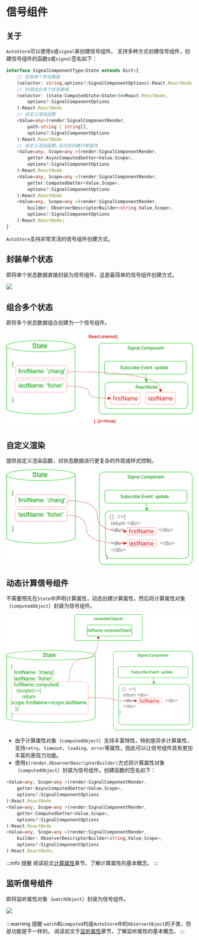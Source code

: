 # 信号组件

## 关于

`AutoStore`可以使用`$`或`signal`来创建信号组件。
支持多种方式创建信号组件，创建信号组件的函数`$`或`signal`签名如下：

```ts
interface SignalComponentType<State extends Dict>{
    // 封装单个状态数据
    (selector: string,options?:SignalComponentOptions):React.ReactNode
    // 封装组合多个状态数据
    (selector: (state:ComputedState<State>)=>React.ReactNode,
        options?:SignalComponentOptions
    ):React.ReactNode
    // 自定义渲染函数
    <Value=any>(render:SignalComponentRender,
        path:string | string[],
        options?:SignalComponentOptions
    ):React.ReactNode
    // 自定义渲染函数,且动态创建计算属性
    <Value=any, Scope=any >(render:SignalComponentRender,
        getter:AsyncComputedGetter<Value,Scope>,
        options?:SignalComponentOptions
    ):React.ReactNode
    <Value=any, Scope=any >(render:SignalComponentRender,
        getter:ComputedGetter<Value,Scope>,
        options?:SignalComponentOptions
    ):React.ReactNode
    <Value=any, Scope=any >(render:SignalComponentRender,
        builder: ObserverDescriptorBuilder<string,Value,Scope>,
        options?:SignalComponentOptions
    ):React.ReactNode;
}
```

`AutoStore`支持非常灵活的信号组件创建方式。

## 封装单个状态

即将单个状态数据直接封装为信号组件，这是最简单的信号组件创建方式。

![](./signal-from-state.drawio.png)


## 组合多个状态

即将多个状态数据组合创建为一个信号组件。

![](./images/signal-combind-state.drawio.png)


## 自定义渲染

提供自定义渲染函数，对状态数据进行更复杂的外观或样式控制。

![](./images/signal-custom-render.drawio.png)


## 动态计算信号组件

不需要预先在`State`中声明计算属性，动态创建计算属性，然后将计算属性对象（`computedObject`）封装为信号组件。

![](./images/signal-computed.drawio.png)

- 由于计算属性对象（`computedObject`）支持丰富特性，特别是异步计算属性，支持`retry`、`timeout`、`loading`、`error`等属性，因此可以让信号组件具有更加丰富的表现力功能。
- 使用`$(render,ObserverDescriptorBuilder)`方式将计算属性对象（`computedObject`）封装为信号组件。创建函数的签名如下：


```ts
<Value=any, Scope=any >(render:SignalComponentRender,
    getter:AsyncComputedGetter<Value,Scope>,
    options?:SignalComponentOptions
):React.ReactNode
<Value=any, Scope=any >(render:SignalComponentRender,
    getter:ComputedGetter<Value,Scope>,
    options?:SignalComponentOptions
):React.ReactNode
<Value=any, Scope=any >(render:SignalComponentRender,
    builder: ObserverDescriptorBuilder<string,Value,Scope>,
    options?:SignalComponentOptions
):React.ReactNode;
```

:::info 提醒
阅读前文[计算属性](/guide/computed/about)章节，了解计算属性的基本概念。
:::

## 监听信号组件

即将监听属性对象（`watchObject`）封装为信号组件。

![](./signal-watch.drawio.png)

:::warning 提醒 
`watch`和`computed`均是`AutoStore`中的`ObserverObject`的子类，但是功能是不一样的。
阅读前文于[监听属性](/guide/watch/about)章节，了解监听属性的基本概念。
:::

